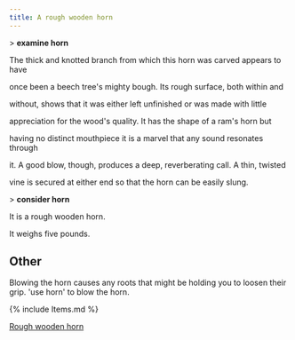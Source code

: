 ```yaml
---
title: A rough wooden horn
---
```


\> **examine horn**

The thick and knotted branch from which this horn was carved appears to
have

once been a beech tree's mighty bough. Its rough surface, both within
and

without, shows that it was either left unfinished or was made with
little

appreciation for the wood's quality. It has the shape of a ram's horn
but

having no distinct mouthpiece it is a marvel that any sound resonates
through

it. A good blow, though, produces a deep, reverberating call. A thin,
twisted

vine is secured at either end so that the horn can be easily slung.

\> **consider horn**

It is a rough wooden horn.

It weighs five pounds.

## Other

Blowing the horn causes any roots that might be holding you to loosen
their grip. 'use horn' to blow the horn.

{% include Items.md %}

[Rough wooden horn](Category:_Miscellaneous_equipment "wikilink")